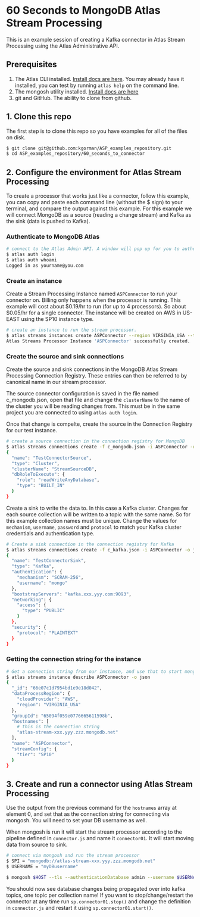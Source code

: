 
# 60 Seconds to MongoDB Atlas Stream Processing

This is an example session of creating a Kafka connector in Atlas Stream Processing using the
Atlas Administrative API.

## Prerequisites
1. The Atlas CLI installed. [Install docs are here](https://www.mongodb.com/docs/atlas/api/atlas-admin-api/). You may already have it installed, you can test by running `atlas help` on the command line.  
2. The mongosh utility installed. [Install docs are here](https://www.mongodb.com/docs/mongodb-shell/install/)
3. git and GitHub. The ability to clone from github.

## 1. Clone this repo
The first step is to clone this repo so you have examples for all of the files on disk.
```bash
$ git clone git@github.com:kgorman/ASP_examples_repository.git
$ cd ASP_examples_repository/60_seconds_to_connector
```

## 2. Configure the environment for Atlas Stream Processing
To create a processor that works just like a connector, follow this example, you can copy and paste each command line (without the $ sign) to your terminal, and compare the output against this example. For this example we will connect MongoDB as a source (reading a change stream) and Kafka as the sink (data is pushed to Kafka).

### Authenticate to MongoDB Atlas
```bash
# connect to the Atlas Admin API. A window will pop up for you to authenticate
$ atlas auth login
$ atlas auth whoami 
Logged in as yourname@you.com
```

### Create an instance
Create a Stream Processing Instance named `ASPConnector` to run your connector on. Billing only happens when the processor is running. This example will cost about $0.19/hr to run (for up to 4 processors). So about $0.05/hr for a single connector. The instance will be created on AWS in US-EAST using the SP10 instance type.

```bash
# create an instance to run the stream processor. 
$ atlas streams instances create ASPConnector --region VIRGINIA_USA --tier SP10 --provider AWS
Atlas Streams Processor Instance 'ASPConnector' successfully created.
```

### Create the source and sink connections
Create the source and sink connections in the MongoDB Atlas Stream Processing Connection Registry. These entries can then be referred to by canonical name in our stream processor.

The source connector configuration is saved in the file named c_mongodb.json, open that file and change the `clusterName` to the name of the cluster you will be reading changes from. This must be in the same project you are connected to using `atlas auth login`.

Once that change is compelte, create the source in the Connection Registry for our test instance.

```bash
# create a source connection in the connection registry for MongoDB
$ atlas streams connections create -f c_mongodb.json -i ASPConnector -o json
{
  "name": "TestConnectorSource",
  "type": "Cluster",
  "clusterName": "StreamSourceDB",
  "dbRoleToExecute": {
    "role": "readWriteAnyDatabase",
    "type": "BUILT_IN"
  }
}
```
Create a sink to write the data to. In this case a Kafka cluster. Changes for each source collection will be written to a topic with the same name. So for this example collection names must be unique. Change the values for `mechanism`, `usermame`, `password` and `protocol` to match your Kafka cluster credentials and authentication type.

```bash
# Create a sink connection in the connection registry for Kafka
$ atlas streams connections create -f c_kafka.json -i ASPConnector -o json
{
  "name": "TestConnectorSink",
  "type": "Kafka",
  "authentication": {
    "mechanism": "SCRAM-256",
    "username": "mongo"
  },
  "bootstrapServers": "kafka.xxx.yyy.com:9093",
  "networking": {
    "access": {
      "type": "PUBLIC"
    }
  },
  "security": {
    "protocol": "PLAINTEXT"
  }
}
```
### Getting the connection string for the instance

```bash
# Get a connection string from our instance, and use that to start mongosh
$ atlas streams instance describe ASPConnector -o json
{
  "_id": "66e07c1d7954bd1e9e18d042",
  "dataProcessRegion": {
    "cloudProvider": "AWS",
    "region": "VIRGINIA_USA"
  },
  "groupId": "65094f059e0776665611598b",
  "hostnames": [ 
    # this is the connection string
    "atlas-stream-xxx.yyy.zzz.mongodb.net"  
  ],
  "name": "ASPConnector",
  "streamConfig": {
    "tier": "SP10"
  }
}
```

## 3. Create and run a connector using Atlas Stream Processing
Use the output from the previous command for the `hostnames` array at element 0, and set that as the connection string for connecting via mongosh. You will need to set your DB username as well.

When mongosh is run it will start the stream processor according to the pipeline defined in `connector.js` and name it `connector01`. It will start moving data from source to sink.

```bash
# connect via mongosh and run the stream processor
$ SPI = "mongodb://atlas-stream-xxx.yyy.zzz.mongodb.net"
$ USERNAME = "myDBusername"

$ mongosh $HOST --tls --authenticationDatabase admin --username $USERNAME ./connector.js
```

You should now see database changes being propagated over into kafka topics, one topic per collection name! If you want to stop/change/restart the connector at any time run `sp.connector01.stop()` and change the definition in `connector.js` and restart it using `sp.connector01.start()`.